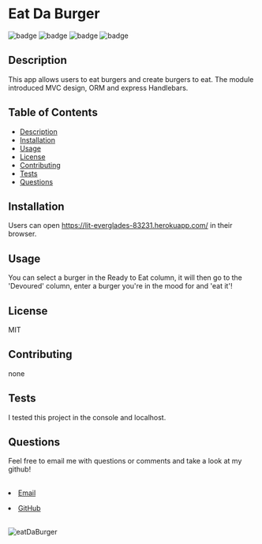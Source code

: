 <h1>Eat Da Burger</h1>    

  ![badge](https://img.shields.io/badge/-Express-blue)
  ![badge](https://img.shields.io/badge/-Node%20js-orange)
  ![badge](https://img.shields.io/badge/-Handlebars-yellowgreen)
  ![badge](https://img.shields.io/badge/-MySQL-ff69b4)

  
## Description
  This app allows users to eat burgers and create burgers to eat.  The module introduced MVC design, ORM and express Handlebars.

## Table of Contents
- [Description](#description)
- [Installation](#install)
- [Usage](#usage)
- [License](#license)
- [Contributing](#contributors)
- [Tests](#tests)
- [Questions](#questions)



## Installation
Users can open https://lit-everglades-83231.herokuapp.com/ in their browser.


## Usage
You can select a burger in the Ready to Eat column, it will then go to the 'Devoured' column, enter a burger you're in the mood for and 'eat it'!

## License
MIT

## Contributing
none

## Tests
I tested this project in the console and localhost.

## Questions
<p>Feel free to email me with questions or comments and take a look at my github!</p>
<br>
<li><a href="mailto:millerbgos@gmail.com" taget="_blank">Email</a</li>
<p></p>
 <li><a href="https://github.com/millerbee/" target="_blank">GitHub</a></li>
<br>





![eatDaBurger](https://user-images.githubusercontent.com/24216906/98054775-23d29e80-1df9-11eb-8442-76c780742105.JPG)
